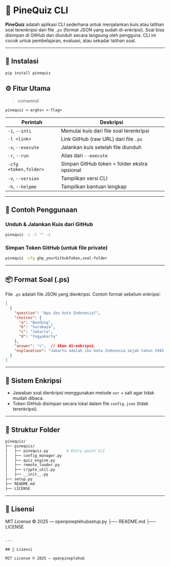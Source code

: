 
# 🍍 PineQuiz CLI

**PineQuiz** adalah aplikasi CLI sederhana untuk menjalankan kuis atau latihan soal terenkripsi dari file `.ps` (format JSON yang sudah di-enkripsi). Soal bisa disimpan di GitHub dan diunduh secara langsung oleh pengguna. CLI ini cocok untuk pembelajaran, evaluasi, atau sekadar latihan soal.

---

## 🚀 Instalasi

```
pip install pinequiz
```

## ⚙️ Fitur Utama

>comamnd

```
pinequiz <-arghs> <-flag>
```

| Perintah | Deskripsi |
|----------|-----------|
| `-i`, `--inti` | Memulai kuis dari file soal terenkripsi |
| `-l <link>` | Link GitHub (raw URL) dari file `.ps` |
| `-x`, `--execute` | Jalankan kuis setelah file diunduh |
| `-r`, `--run` | Alias dari `--execute` |
| `-cfg <token,folder>` | Simpan GitHub token + folder ekstra opsional |
| `-v`, `--version` | Tampilkan versi CLI |
| `-h`, `--helpme` | Tampilkan bantuan lengkap |

---

## 🧪 Contoh Penggunaan

### Unduh & Jalankan Kuis dari GitHub

```bash
pinequiz -i -l "" -x
```

### Simpan Token GitHub (untuk file private)

```bash
pinequiz -cfg ghp_yourGithubToken,soal-folder
```

---

## 📦 Format Soal (.ps)

File `.ps` adalah file JSON yang dienkripsi. Contoh format sebelum enkripsi:

```json
[
  {
    "question": "Apa ibu kota Indonesia?",
    "choices": {
      "a": "Bandung",
      "b": "Surabaya",
      "c": "Jakarta",
      "d": "Yogyakarta"
    },
    "answer": "c",  // Akan di-enkripsi
    "explanation": "Jakarta adalah ibu kota Indonesia sejak tahun 1945."
  }
]
```

---

## 🔐 Sistem Enkripsi

- Jawaban soal dienkripsi menggunakan metode `xor` + salt agar tidak mudah dibaca.
- Token GitHub disimpan secara lokal dalam file `config.json` (tidak terenkripsi).

---

## 📂 Struktur Folder

```bash
pinequiz/
├── pinequiz/
│   ├── pinequiz.py        # Entry point CLI
│   ├── config_manager.py
│   ├── quiz_engine.py
│   ├── remote_loader.py
│   ├── crypto_util.py
│   ├── __init__.py
├── setup.py
├── README.md
├── LICENSE
```

---

## 📝 Lisensi

MIT License © 2025 — openpineplehubsetup.py
├── README.md
├── LICENSE
```

---

## 📝 Lisensi

MIT License © 2025 — openpineplehub
